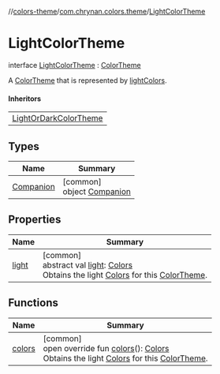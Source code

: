 //[colors-theme](../../../index.md)/[com.chrynan.colors.theme](../index.md)/[LightColorTheme](index.md)

# LightColorTheme

interface [LightColorTheme](index.md) : [ColorTheme](../-color-theme/index.md)

A [ColorTheme](../-color-theme/index.md) that is represented by [lightColors](../light-colors.md).

#### Inheritors

| |
|---|
| [LightOrDarkColorTheme](../-light-or-dark-color-theme/index.md) |

## Types

| Name | Summary |
|---|---|
| [Companion](-companion/index.md) | [common]<br>object [Companion](-companion/index.md) |

## Properties

| Name | Summary |
|---|---|
| [light](light.md) | [common]<br>abstract val [light](light.md): [Colors](../-colors/index.md)<br>Obtains the light [Colors](../-colors/index.md) for this [ColorTheme](../-color-theme/index.md). |

## Functions

| Name | Summary |
|---|---|
| [colors](colors.md) | [common]<br>open override fun [colors](colors.md)(): [Colors](../-colors/index.md)<br>Obtains the light [Colors](../-colors/index.md) for this [ColorTheme](../-color-theme/index.md). |
